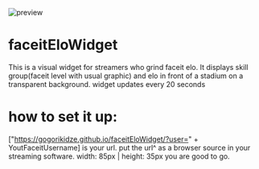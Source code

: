 ![preview](https://img.ge/images/51490382529631817613.png)
# faceitEloWidget
This is a visual widget for streamers who grind faceit elo. It displays skill group(faceit level with usual graphic) and elo in front of a stadium on a transparent background.
widget updates every 20 seconds

# how to set it up:
["https://gogorikidze.github.io/faceitEloWidget/?user=" + YoutFaceitUsername] is your url.
put the url^ as a browser source in your streaming software. width: 85px | height: 35px
you are good to go.
